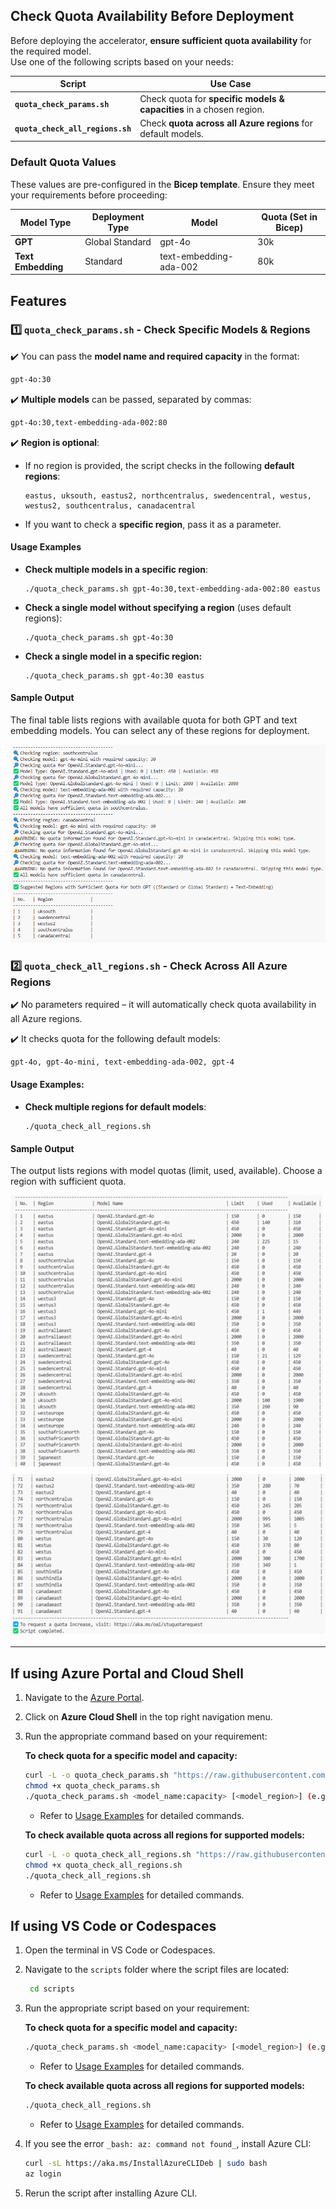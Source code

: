 ## Check Quota Availability Before Deployment

Before deploying the accelerator, **ensure sufficient quota availability** for the required model.  
Use one of the following scripts based on your needs:  

| Script                      | Use Case |
|-----------------------------|------------------------------------------------|
| **`quota_check_params.sh`**     | Check quota for **specific models & capacities** in a chosen region. |
| **`quota_check_all_regions.sh`** | Check **quota across all Azure regions** for default models. |

### **Default Quota Values**
These values are pre-configured in the **Bicep template**. Ensure they meet your requirements before proceeding:  

| **Model Type**      | **Deployment Type**   | **Model**                  | **Quota (Set in Bicep)** |
|--------------------|--------------------|--------------------------|-------------------------|
| **GPT**           | Global Standard    | gpt-4o                    | 30k                     |
| **Text Embedding** | Standard          | text-embedding-ada-002    | 80k                     |


## Features
### **1️⃣ `quota_check_params.sh` - Check Specific Models & Regions**
✔️ You can pass the **model name and required capacity** in the format:  
```sh
gpt-4o:30
```
✔️ **Multiple models** can be passed, separated by commas:  
```sh
gpt-4o:30,text-embedding-ada-002:80
```
✔️ **Region is optional**:  
- If no region is provided, the script checks in the following **default regions**:  
  ```
  eastus, uksouth, eastus2, northcentralus, swedencentral, westus, westus2, southcentralus, canadacentral
  ```
- If you want to check a **specific region**, pass it as a parameter.
#### **Usage Examples**
- **Check multiple models in a specific region**:
  ```
  ./quota_check_params.sh gpt-4o:30,text-embedding-ada-002:80 eastus
  ```
- **Check a single model without specifying a region** (uses default regions):
  ```
  ./quota_check_params.sh gpt-4o:30
  ```
- **Check a single model in a specific region:**
  ```
  ./quota_check_params.sh gpt-4o:30 eastus
  ```
#### **Sample Output**
The final table lists regions with available quota for both GPT and text embedding models. You can select any of these regions for deployment.

![quota_check_params_output](images/quota_check_params_output.png)

### **2️⃣ `quota_check_all_regions.sh` - Check Across All Azure Regions**
✔️ No parameters required – it will automatically check quota availability in all Azure regions.

✔️ It checks quota for the following default models:

```sh
gpt-4o, gpt-4o-mini, text-embedding-ada-002, gpt-4
```
#### **Usage Examples:**
- **Check multiple regions for default models**:
  ```
  ./quota_check_all_regions.sh
  ```
#### **Sample Output**
The output lists regions with model quotas (limit, used, available). Choose a region with sufficient quota.

![quota_check_all_regions_output](images/quota_check_all_regions_output.png)

---
## **If using Azure Portal and Cloud Shell**

1. Navigate to the [Azure Portal](https://portal.azure.com).
2. Click on **Azure Cloud Shell** in the top right navigation menu.
3. Run the appropriate command based on your requirement:  

   **To check quota for a specific model and capacity:**  

    ```sh
    curl -L -o quota_check_params.sh "https://raw.githubusercontent.com/microsoft/document-generation-solution-accelerator/main/scripts/quota_check_params.sh"
    chmod +x quota_check_params.sh
    ./quota_check_params.sh <model_name:capacity> [<model_region>] (e.g., gpt-4o-mini:30,text-embedding-ada-002:20 eastus)
    ```
     - Refer to [Usage Examples](#usage-examples) for detailed commands.

   **To check available quota across all regions for supported models:**  

    ```sh
    curl -L -o quota_check_all_regions.sh "https://raw.githubusercontent.com/microsoft/document-generation-solution-accelerator/main/scripts/quota_check_all_regions.sh"
    chmod +x quota_check_all_regions.sh
    ./quota_check_all_regions.sh
    ```
    - Refer to [Usage Examples](#usage-examples-1) for detailed commands.
    
## **If using VS Code or Codespaces**
1. Open the terminal in VS Code or Codespaces.  
2. Navigate to the `scripts` folder where the script files are located:
   ```sh
    cd scripts
    ```
3. Run the appropriate script based on your requirement:  

   **To check quota for a specific model and capacity:**  

    ```sh
    ./quota_check_params.sh <model_name:capacity> [<model_region>] (e.g., gpt-4o-mini:30,text-embedding-ada-002:20 eastus)
    ```
    - Refer to [Usage Examples](#usage-examples) for detailed commands.

   **To check available quota across all regions for supported models:**  

    ```sh
    ./quota_check_all_regions.sh
    ```
     - Refer to [Usage Examples](#usage-examples-1) for detailed commands.
4. If you see the error `_bash: az: command not found_`, install Azure CLI:  

    ```sh
    curl -sL https://aka.ms/InstallAzureCLIDeb | sudo bash
    az login
    ```
5. Rerun the script after installing Azure CLI.
